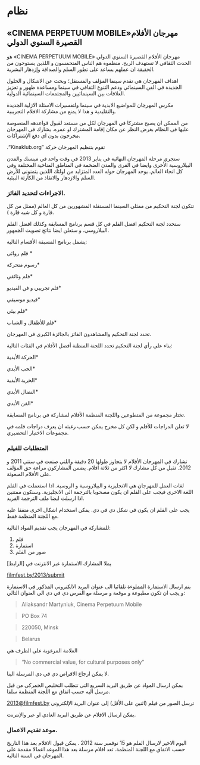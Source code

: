 نظام
===============

 «CINEMA PERPETUUM MOBILE»مهرجان الأفلام القصيرة السنوي الدولي
---------------

هو «CINEMA PERPETUUM MOBILE» مهرجان الأفلام القصيرة السنوي الدولي الحدث الثقافي لا تستهدف الربح.  منظموه هم الناس المتحمسون و اللذين يستوحون من الحقيقة ان عملهم يساعد على تطور السلم والصداقة وإزدهار البشرية.  

اهداف المهرجان هي تقدم سينما المؤلف والمستقل؛ وبحث عن الاشكال و الحلول الجديدة في الفن السينمائي ودعم التنوع الثقافي في سينما ومساعدة ظهور و تعزيز العلاقات بين السينمائيين والمجتمعات السينمائية الدولية.

مكرس المهرجان للمواضيع الابدية في سينما ولتفسيرات الاسئلة الازلية الجديدة والتقليدية و هذا لا يمنع من مشاركة الافلام التجريبية.

من الممكن ان يصبح مشتركا في المهرجان لكل من مستعد لقبول قواعدهه المنصوصة عليها في النظام بغرض النظر عن مكان إقامة المشترك او عمره. يشارك في المهرجان مخرجون بدون اي  دفع الإشتراكات.

.“Kinaklub.org” تقوم بتنظيم المهرجان حركة

ستجري مرحلة المهرجان النهائية في يناير 2013 في وقت واحد في مينسك والمدن البيلاروسية الأخرى وايضا في القرى والمدن الضخمة في المناطق المناخية المختلفة  وفي كل انحاء العالم. يوحد المهرجان حوله العدد المتزايد من اولئك اللذين يتمنونى للأرض السلم والازدهار والانقاذ من الكارثة البيئية.

### الاجراءات لتحديد الفائز.

تتكون لجنة التحكيم من ممثلي السينما المستقلة المشهورين من كل العالم (ممثل من كل قارة و كل شبه قارة ).

ستحدد لجنة التحكيم افضل الفلم في كل قسم برنامج المسابقة وكذلك افضل الفلم البيلاروسي. و ستعلن ايضا نتائج تصويت الجمهور.

يشمل برنامج المسبقة الأقسام التالية:

فلم روائي  *

رسوم متحركة*

فلم وثائقي*

فلم تجريبي و فن الفيديو*

فيديو موسيقي*

فلم بيئي*

فلم للأطفال و الشباب*

تحدد لجنة التحكيم والمشاهدون الفائز بالجائزة الكبرى في المهرجان.

بناء على رأي لجنة التحكيم تحدد اللجنة المنظنة  أفضل الأفلام في الفئات التالية:

الحركة الأبدية*

الحب الأبدي*

الحرية الأبدية*

النضال الأبدي*

الفن الأبدي*

تختار مجموعة من المتطوعين واللجنة المنظمة الأفلام لمشاركة في برنامج المسابقة.

لا تعلن الدراجات للأفلم و لكن كل مخرج يمكن حسب رغبته ان يعرف دراجات فلمه في مجموعات الاختيار التحضيري.

### المتطلبات للفيلم 

تشارك في المهرجان الأفلام لا يتجاوز طولها 20 دقيقة واللتي صنعت في سنتي  2011 و 2012. تقبل من كل مشارك لا اكثر من ثلاثة افلام. يضمن المشاركون مراعة حق المؤلف على الأفلام المبعوثة.

لغات العمل للمهرجان هي الانجليزية و البيلاروسية و الروسية. اذا استعملت في الفلم اللغة الاخرى فيجب على الفلم ان يكون مصحوبا بالترجمة الى الانجليزية. وسنكون ممتنين اذا ارسلت ايضا ملف الترجمة الفريد.

يجب على الفلم ان يكون في شكل دي في دي. يمكن استخدام اشكال اخرى متفقا عليه مع اللجنة المنظمة فقط.

للمشاركة في المهرجان يجب تقديم المواد التالية:

1.  فلم
2. استمارة
3. صور من الفلم

يملا المشارك الاستمارة عبر الانترنت في [الرابط]

 [filmfest.by/2013/submit](http://filmfest.by/2013/submit/)

يتم ارسال الاستمارة المملوءة تلقائيا الى عنوان البريد الالكتروني المذكور في الاستمارة و يجب ان تكون مطبوعة و موقعة و مرسلة مع القرص دي في دي الى العنوان التالي:

>Aliaksandr Martyniuk, Cinema Perpetuum Mobile

>PO Box 74

>220050, Minsk

>Belarus 


العلامة المرغوبة على الظرف هي

> “No commercial value, for cultural purposes only”

لا يمكن ارجاع الاقراص دي في دي المرسلة الينا.

يمكن ارسال المواد عن طريق البريد السريع التي تتطلب التخليص الجمركي من قبل مرسل اليه حسب اتفاق مع اللجنة المنظمة سلفا.

2013@filmfest.by ترسل الصور من فيلم (اثنين على الأقل) إلى عنوان البريد الإلكتروني

يمكن ارسال الافلام عن طريق البريد العادي او عبر والإنترنت.  

### موعد تقديم الاعمال.

اليوم الاخير لارسال الفلم هو 15  نوفمبر سنة 2012 . يمكن قبول الافلام بعد هذا التاريخ حسب الاتفاق مع اللجنة المنظمة. تعد افلام مرسلة بعد هذا الموعد اعمالا مقدمة على المهرجان في السنة التالية.
